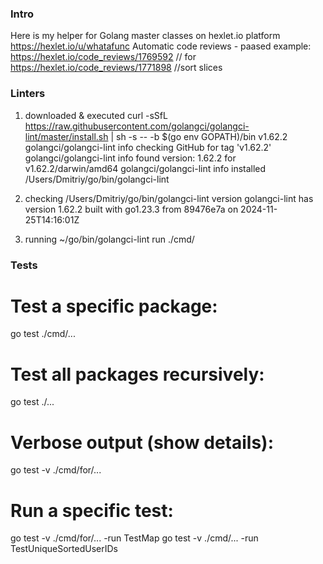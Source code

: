 ### Intro
Here is my helper for Golang master classes on hexlet.io platform
https://hexlet.io/u/whatafunc
Automatic code reviews - paased example: https://hexlet.io/code_reviews/1769592 // for
https://hexlet.io/code_reviews/1771898 //sort slices

### Linters
1. downloaded & executed
curl -sSfL https://raw.githubusercontent.com/golangci/golangci-lint/master/install.sh | sh -s -- -b $(go env GOPATH)/bin v1.62.2
golangci/golangci-lint info checking GitHub for tag 'v1.62.2'
golangci/golangci-lint info found version: 1.62.2 for v1.62.2/darwin/amd64
golangci/golangci-lint info installed /Users/Dmitriy/go/bin/golangci-lint

2. checking
/Users/Dmitriy/go/bin/golangci-lint version
golangci-lint has version 1.62.2 built with go1.23.3 from 89476e7a on 2024-11-25T14:16:01Z

3. running
~/go/bin/golangci-lint run ./cmd/

### Tests
# Test a specific package:
go test ./cmd/...

# Test all packages recursively:
go test ./...

# Verbose output (show details):
go test -v ./cmd/for/...

# Run a specific test:
go test -v ./cmd/for/... -run TestMap
go test -v ./cmd/... -run TestUniqueSortedUserIDs
